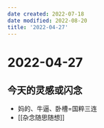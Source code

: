 ```yaml
---
date created: 2022-07-18
date modified: 2022-08-20
title: '2022-04-27'
---
```


# 2022-04-27

## 今天的灵感或闪念

- 妈的、牛逼、卧槽=国粹三连
- [[杂念随思随想]]
